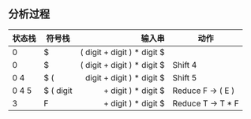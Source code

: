 ## 分析过程
| 状态栈 | 符号栈 | 输入串 | 动作 |
| --- | --- | ---: | --- |
| 0 | $ | ( digit + digit ) * digit $ |  |
| 0 | $ | ( digit + digit ) * digit $ | Shift 4|
| 0 4 | $ ( | digit + digit ) * digit $ | Shift 5|
| 0 4 5 | $ ( digit | + digit ) * digit $ | Reduce F → ( E ) |
| 3 | F | + digit ) * digit $ | Reduce T → T * F |
